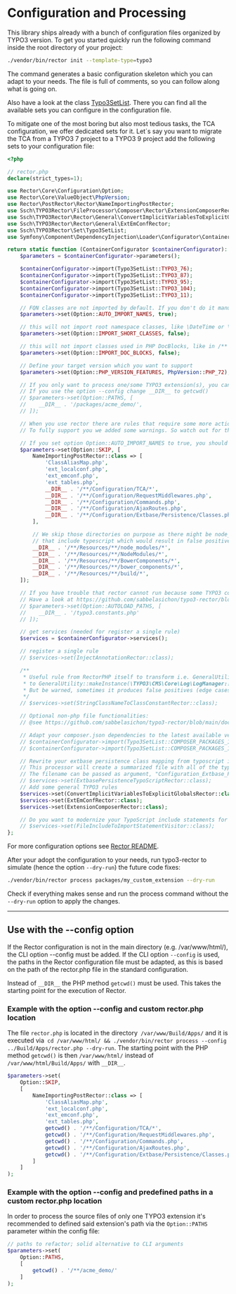 # Configuration and Processing

This library ships already with a bunch of configuration files organized by TYPO3 version.
To get you started quickly run the following command inside the root directory of your project:

```bash
./vendor/bin/rector init --template-type=typo3
```

The command generates a basic configuration skeleton which you can adapt to your needs.
The file is full of comments, so you can follow along what is going on.

Also have a look at the class [Typo3SetList](https://github.com/sabbelasichon/typo3-rector/blob/master/src/Set/Typo3SetList.php).
There you can find all the available sets you can configure in the configuration file.

To mitigate one of the most boring but also most tedious tasks, the TCA configuration, we offer dedicated sets for it.
Let´s say you want to migrate the TCA from a TYPO3 7 project to a TYPO3 9 project add the following sets to your configuration file:

```php
<?php

// rector.php
declare(strict_types=1);

use Rector\Core\Configuration\Option;
use Rector\Core\ValueObject\PhpVersion;
use Rector\PostRector\Rector\NameImportingPostRector;
use Ssch\TYPO3Rector\FileProcessor\Composer\Rector\ExtensionComposerRector;
use Ssch\TYPO3Rector\Rector\General\ConvertImplicitVariablesToExplicitGlobalsRector;
use Ssch\TYPO3Rector\Rector\General\ExtEmConfRector;
use Ssch\TYPO3Rector\Set\Typo3SetList;
use Symfony\Component\DependencyInjection\Loader\Configurator\ContainerConfigurator;

return static function (ContainerConfigurator $containerConfigurator): void {
    $parameters = $containerConfigurator->parameters();

    $containerConfigurator->import(Typo3SetList::TYPO3_76);
    $containerConfigurator->import(Typo3SetList::TYPO3_87);
    $containerConfigurator->import(Typo3SetList::TYPO3_95);
    $containerConfigurator->import(Typo3SetList::TYPO3_104);
    $containerConfigurator->import(Typo3SetList::TYPO3_11);

    // FQN classes are not imported by default. If you don't do it manually after every Rector run, enable it by:
    $parameters->set(Option::AUTO_IMPORT_NAMES, true);

    // this will not import root namespace classes, like \DateTime or \Exception
    $parameters->set(Option::IMPORT_SHORT_CLASSES, false);

    // this will not import classes used in PHP DocBlocks, like in /** @var \Some\Class */
    $parameters->set(Option::IMPORT_DOC_BLOCKS, false);

    // Define your target version which you want to support
    $parameters->set(Option::PHP_VERSION_FEATURES, PhpVersion::PHP_72);

    // If you only want to process one/some TYPO3 extension(s), you can specify its path(s) here.
    // If you use the option --config change __DIR__ to getcwd()
    // $parameters->set(Option::PATHS, [
    //    __DIR__ . '/packages/acme_demo/',
    // ]);

    // When you use rector there are rules that require some more actions like creating UpgradeWizards for outdated TCA types.
    // To fully support you we added some warnings. So watch out for them.

    // If you set option Option::AUTO_IMPORT_NAMES to true, you should consider excluding some TYPO3 files.
    $parameters->set(Option::SKIP, [
        NameImportingPostRector::class => [
            'ClassAliasMap.php',
            'ext_localconf.php',
            'ext_emconf.php',
            'ext_tables.php',
            __DIR__ . '/**/Configuration/TCA/*',
            __DIR__ . '/**/Configuration/RequestMiddlewares.php',
            __DIR__ . '/**/Configuration/Commands.php',
            __DIR__ . '/**/Configuration/AjaxRoutes.php',
            __DIR__ . '/**/Configuration/Extbase/Persistence/Classes.php',
        ],

        // We skip those directories on purpose as there might be node_modules or similar
        // that include typescript which would result in false positive processing
        __DIR__ . '/**/Resources/**/node_modules/*',
        __DIR__ . '/**/Resources/**/NodeModules/*',
        __DIR__ . '/**/Resources/**/BowerComponents/*',
        __DIR__ . '/**/Resources/**/bower_components/*',
        __DIR__ . '/**/Resources/**/build/*',
    ]);

    // If you have trouble that rector cannot run because some TYPO3 constants are not defined add an additional constants file
    // Have a look at https://github.com/sabbelasichon/typo3-rector/blob/master/typo3.constants.php
    // $parameters->set(Option::AUTOLOAD_PATHS, [
    //    __DIR__ . '/typo3.constants.php'
    // ]);

    // get services (needed for register a single rule)
    $services = $containerConfigurator->services();

    // register a single rule
    // $services->set(InjectAnnotationRector::class);

    /**
     * Useful rule from RectorPHP itself to transform i.e. GeneralUtility::makeInstance('TYPO3\CMS\Core\Log\LogManager')
     * to GeneralUtility::makeInstance(\TYPO3\CMS\Core\Log\LogManager::class) calls.
     * But be warned, sometimes it produces false positives (edge cases), so watch out
     */
    // $services->set(StringClassNameToClassConstantRector::class);

    // Optional non-php file functionalities:
    // @see https://github.com/sabbelasichon/typo3-rector/blob/main/docs/beyond_php_file_processors.md

    // Adapt your composer.json dependencies to the latest available version for the defined SetList
    // $containerConfigurator->import(Typo3SetList::COMPOSER_PACKAGES_104_CORE);
    // $containerConfigurator->import(Typo3SetList::COMPOSER_PACKAGES_104_EXTENSIONS);

    // Rewrite your extbase persistence class mapping from typoscript into php according to official docs.
    // This processor will create a summarized file with all of the typoscript rewrites combined into a single file.
    // The filename can be passed as argument, "Configuration_Extbase_Persistence_Classes.php" is default.
    // $services->set(ExtbasePersistenceTypoScriptRector::class);
    // Add some general TYPO3 rules
    $services->set(ConvertImplicitVariablesToExplicitGlobalsRector::class);
    $services->set(ExtEmConfRector::class);
    $services->set(ExtensionComposerRector::class);

    // Do you want to modernize your TypoScript include statements for files and move from <INCLUDE /> to @import use the FileIncludeToImportStatementVisitor
    // $services->set(FileIncludeToImportStatementVisitor::class);
};
```

For more configuration options see [Rector README](https://github.com/rectorphp/rector#configuration).

After your adopt the configuration to your needs, run typo3-rector to simulate (hence the option `--dry-run`) the future code fixes:

```bash
./vendor/bin/rector process packages/my_custom_extension --dry-run
```

Check if everything makes sense and run the process command without the `--dry-run` option to apply the changes.

---

## Use with the --config option
If the Rector configuration is not in the main directory (e.g. /var/www/html/), the CLI option --config must be added.
If the CLI option `--config` is used, the paths in the Rector configuration file must be adapted, as this is based on the path of the rector.php file in the standard configuration.

Instead of `__DIR__` the PHP method `getcwd()` must be used. This takes the starting point for the execution of Rector.

### Example with the option --config and custom rector.php location
The file `rector.php` is located in the directory` /var/www/Build/Apps/` and it is executed
via` cd /var/www/html/ && ./vendor/bin/rector process --config ../Build/Apps/rector.php --dry-run`.
The starting point with the PHP method `getcwd()` is then `/var/www/html/` instead of `/var/www/html/Build/Apps/` with `__DIR__`.
```php
$parameters->set(
    Option::SKIP,
    [
        NameImportingPostRector::class => [
            'ClassAliasMap.php',
            'ext_localconf.php',
            'ext_emconf.php',
            'ext_tables.php',
            getcwd() . '/**/Configuration/TCA/*',
            getcwd() . '/**/Configuration/RequestMiddlewares.php',
            getcwd() . '/**/Configuration/Commands.php',
            getcwd() . '/**/Configuration/AjaxRoutes.php',
            getcwd() . '/**/Configuration/Extbase/Persistence/Classes.php'
        ]
    ]
);
```

### Example with the option --config and predefined paths in a custom rector.php location
In order to process the source files of only one TYPO3 extension it's recommended to defined said extension's path via the `Option::PATHS` parameter within the config file:
```php
// paths to refactor; solid alternative to CLI arguments
$parameters->set(
    Option::PATHS,
    [
        getcwd() . '/**/acme_demo/'
    ]
);
```
